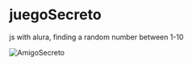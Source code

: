 # juegoSecreto
js with alura, finding a random number between 1-10

![AmigoSecreto](https://pasteboard.co/NgRJgocfnlJK.png)

